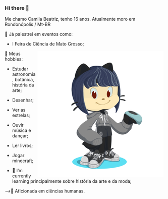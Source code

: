 ### Hi there 👋

Me chamo  Camila Beatriz, tenho 16 anos.
Atualmente  moro em Rondonópolis / Mt-BR
 
🚀 Já palestrei em eventos como: 
  -  I Feira de Ciência de Mato Grosso;

<img align="right" alt="GIF" src="https://github.com/Zambiazi/Zambiazi/blob/main/octocat-1669917906821.png" width="400px"/>

🌟 Meus  hobbies: 
  - Estudar astronomia ,  botânica,  história da arte; 
  - Desenhar;  
  - Ver as estrelas;
  - Ouvir música e dançar;
  - Ler livros; 
  - Jogar minecraft;
  
- 🌱 I’m currently learning  principalmente sobre história da arte e da moda;

-->🌙  Aficionada em ciências humanas.
